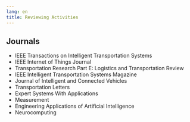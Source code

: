 ```yaml
---
lang: en
title: Reviewing Activities
---
```


## Journals

- IEEE Transactions on Intelligent Transportation Systems
- IEEE Internet of Things Journal
- Transportation Research Part E: Logistics and Transportation Review
- IEEE Intelligent Transportation Systems Magazine
- Journal of Intelligent and Connected Vehicles
- Transportation Letters
- Expert Systems With Applications
- Measurement
- Engineering Applications of Artificial Intelligence
- Neurocomputing

<!-- ## Conferences

- Conference on Computer Vision and Pattern Recognition (CVPR)
- International Conference on Machine Learning (ICML)
- Neural Information Processing Systems (NeurIPS) -->
